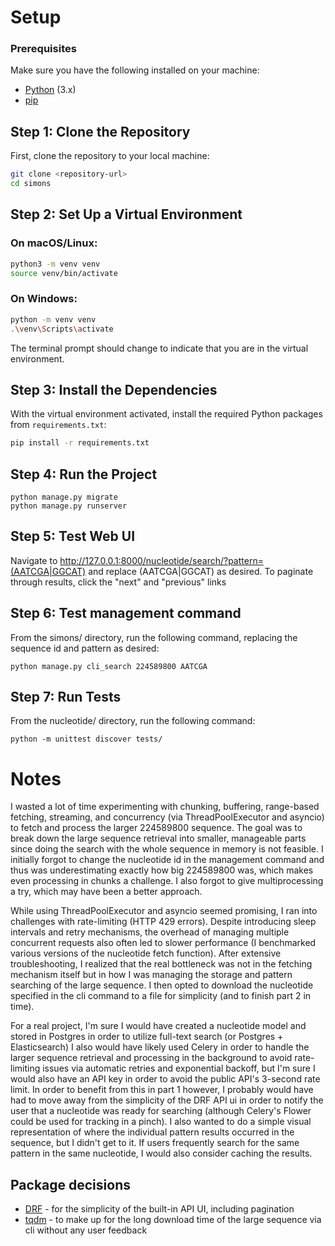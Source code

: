 # Setup

### Prerequisites

Make sure you have the following installed on your machine:

- [Python](https://www.python.org/downloads/) (3.x)
- [pip](https://pip.pypa.io/en/stable/)

## Step 1: Clone the Repository

First, clone the repository to your local machine:

```bash
git clone <repository-url>
cd simons
```

## Step 2: Set Up a Virtual Environment

### On macOS/Linux:
```bash
python3 -m venv venv
source venv/bin/activate
```

### On Windows:
```bash
python -m venv venv
.\venv\Scripts\activate
```

The terminal prompt should change to indicate that you are in the virtual environment.

## Step 3: Install the Dependencies

With the virtual environment activated, install the required Python packages from `requirements.txt`:

```bash
pip install -r requirements.txt
```

## Step 4: Run the Project
```
python manage.py migrate
python manage.py runserver
```

## Step 5: Test Web UI
Navigate to http://127.0.0.1:8000/nucleotide/search/?pattern=(AATCGA|GGCAT)
and replace (AATCGA|GGCAT) as desired. To paginate through results, click the
"next" and "previous" links

## Step 6: Test management command
From the simons/ directory, run the following command, replacing the sequence id
and pattern as desired:
```
python manage.py cli_search 224589800 AATCGA
```

## Step 7: Run Tests
From the nucleotide/ directory, run the following command:
```
python -m unittest discover tests/
```

# Notes
I wasted a lot of time experimenting with chunking, buffering, range-based fetching, streaming, and concurrency (via
ThreadPoolExecutor and asyncio) to fetch and process the larger 224589800 sequence. The
goal was to break down the large sequence retrieval into smaller, manageable
parts since doing the search with the whole sequence in memory is not feasible.
I initially forgot to change the nucleotide id in the management command and
thus was underestimating exactly how big 224589800 was, which makes even
processing in chunks a challenge. I also forgot to give multiprocessing a try,
which may have been a better approach.

While using ThreadPoolExecutor and asyncio seemed
promising, I ran into challenges with rate-limiting (HTTP 429 errors). Despite
introducing sleep intervals and retry mechanisms, the overhead of managing
multiple concurrent requests also often led to slower performance (I benchmarked various versions of the nucleotide fetch function). After extensive troubleshooting, I realized that the real bottleneck was not in the fetching mechanism itself but in how I was managing
the storage and pattern searching of the large sequence. I then opted to
download the nucleotide specified in the cli command to a file for simplicity
(and to finish part 2 in time).

For a real project, I'm sure I would have created a nucleotide model and stored in
Postgres in order to utilize full-text search (or Postgres + Elasticsearch) I also would have likely used
Celery in order to handle the larger sequence retrieval and processing in the
background to avoid rate-limiting issues via automatic retries and
exponential backoff, but I'm sure I would also have an API key in order to avoid
the public API's 3-second rate limit. In order to benefit from this
in part 1 however, I probably would have had to move away from the simplicity of
the DRF API ui in order to notify the user that a nucleotide was ready for
searching (although Celery's Flower could be used for tracking in a pinch). I
also wanted to do a simple visual representation of where the individual pattern
results occurred in the sequence, but I didn't get to it. If users frequently search for the same pattern in the same nucleotide, I would also consider caching the results.

## Package decisions
* [DRF](https://www.django-rest-framework.org/) - for the simplicity of the built-in API UI, including pagination
* [tqdm](https://github.com/tqdm/tqdm) - to make up for the long download time of the large sequence via cli without
  any user feedback


